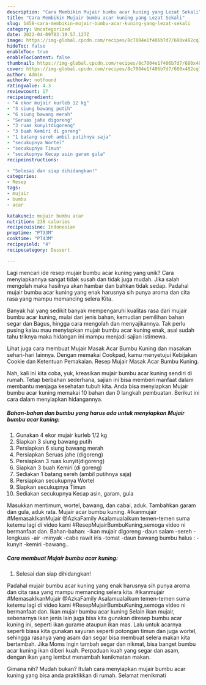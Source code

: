 ```yaml
---
description: "Cara Membikin Mujair bumbu acar kuning yang Lezat Sekali"
title: "Cara Membikin Mujair bumbu acar kuning yang Lezat Sekali"
slug: 1458-cara-membikin-mujair-bumbu-acar-kuning-yang-lezat-sekali
category: Uncategorized
date: 2022-04-09T03:19:57.127Z
image: https://img-global.cpcdn.com/recipes/8c7004e1f406b7d7/680x482cq70/mujair-bumbu-acar-kuning-foto-resep-utama.jpg
hideToc: false
enableToc: true
enableTocContent: false
thumbnail: https://img-global.cpcdn.com/recipes/8c7004e1f406b7d7/680x482cq70/mujair-bumbu-acar-kuning-foto-resep-utama.jpg
cover: https://img-global.cpcdn.com/recipes/8c7004e1f406b7d7/680x482cq70/mujair-bumbu-acar-kuning-foto-resep-utama.jpg
author: Admin
authorAv: notfound
ratingvalue: 4.3
reviewcount: 17
recipeingredient:
- "4 ekor mujair kurleb 12 kg"
- "3 siung bawang putih"
- "6 siung bawang merah"
- "Seruas jahe digoreng"
- "3 ruas kunyitdigoreng"
- "3 buah Kemiri di goreng"
- "1 batang sereh ambil putihnya saja"
- "secukupnya Wortel"
- "secukupnya Timun"
- "secukupnya Kecap asin garam gula"
recipeinstructions:

- "Selesai dan siap dihidangkan!"
categories:
- Resep
tags:
- mujair
- bumbu
- acar

katakunci: mujair bumbu acar 
nutrition: 238 calories
recipecuisine: Indonesian
preptime: "PT33M"
cooktime: "PT43M"
recipeyield: "4"
recipecategory: Dessert

---
```





Lagi mencari ide resep mujair bumbu acar kuning yang unik? Cara menyiapkannya sangat tidak susah dan tidak juga mudah. Jika salah mengolah maka hasilnya akan hambar dan bahkan tidak sedap. Padahal mujair bumbu acar kuning yang enak harusnya sih punya aroma dan cita rasa yang mampu memancing selera Kita.





Banyak hal yang sedikit banyak mempengaruhi kualitas rasa dari mujair bumbu acar kuning, mulai dari jenis bahan, kemudian pemilihan bahan segar dan Bagus, hingga cara mengolah dan menyajikannya. Tak perlu pusing kalau mau menyiapkan mujair bumbu acar kuning enak,      asal sudah tahu triknya maka hidangan ini mampu menjadi sajian istimewa.














Lihat juga cara membuat Mujair Masak Acar Bumbu Kuning dan masakan sehari-hari lainnya. Dengan memakai Cookpad, kamu menyetujui Kebijakan Cookie dan Ketentuan Pemakaian. Resep Mujair Masak Acar Bumbu Kuning.






Nah, kali ini kita coba, yuk, kreasikan mujair bumbu acar kuning sendiri di rumah. Tetap berbahan sederhana, sajian ini bisa memberi manfaat dalam membantu menjaga kesehatan tubuh kita. Anda bisa menyiapkan Mujair bumbu acar kuning memakai 10 bahan dan 0 langkah pembuatan. Berikut ini cara dalam menyiapkan hidangannya.

<!--inarticleads1-->

##### Bahan-bahan dan bumbu yang harus ada untuk menyiapkan Mujair bumbu acar kuning:

1. Gunakan 4 ekor mujair kurleb 1/2 kg
1. Siapkan 3 siung bawang putih
1. Persiapkan 6 siung bawang merah
1. Persiapkan Seruas jahe (digoreng)
1. Persiapkan 3 ruas kunyit(digoreng)
1. Siapkan 3 buah Kemiri (di goreng)
1. Sediakan 1 batang sereh (ambil putihnya saja)
1. Persiapkan secukupnya Wortel
1. Siapkan secukupnya Timun
1. Sediakan secukupnya Kecap asin, garam, gula


Masukkan mentimum, wortel, bawang, dan cabai, aduk. Tambahkan garam dan gula, aduk rata. Mujair acar bumbu kuning. #Ikanmujair #MemasakIkanMujair @AzkaFamily Asalamualaikum temen-temen suma ketemu lagi di video kami #ResepMujairBumbuKuning,semoga video ni bermanfaat dan. Bahan-bahan: -ikan mujair digoreng -daun salam -sereh -lengkuas -air -minyak -cabe rawit iris -tomat -daun bawang bumbu halus : -kunyit -kemiri -bawang.. 

<!--inarticleads2-->

##### Cara membuat Mujair bumbu acar kuning:


1. Selesai dan siap dihidangkan!

Padahal mujair bumbu acar kuning yang enak harusnya sih punya aroma dan cita rasa yang mampu memancing selera kita. #Ikanmujair #MemasakIkanMujair @AzkaFamily Asalamualaikum temen-temen suma ketemu lagi di video kami #ResepMujairBumbuKuning,semoga video ni bermanfaat dan. Ikan mujair bumbu acar kuning Selain ikan mujair, sebenarnya ikan jenis lain juga bisa kita gunakan diresep bumbu acar kuning ini, seperti ikan gurame ataupun ikan mas. Lalu untuk acarnya seperti biasa kita gunakan sayuran seperti potongan timun dan juga wortel, sehingga rasanya yang asam dan segar bisa membuat selera makan kita bertambah. Jika Moms ingin tambah segar dan nikmat, bisa banget bumbu acar kuning ikan diberi kuah. Perpaduan kuah yang segar dan asam, dengan ikan yang lembut menambah kenikmatan makan. 

Gimana nih? Mudah bukan? Itulah cara menyiapkan mujair bumbu acar kuning yang bisa anda praktikkan di rumah. Selamat menikmati
